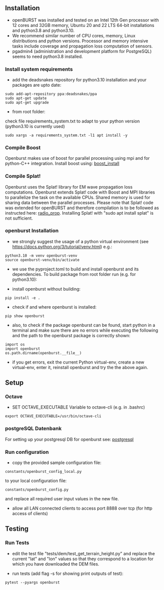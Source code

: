 
#

## Installation

* openBURST was installed and tested on an Intel 12th Gen processor with 12 cores and 32GB memory, Ubuntu 20 and 22 LTS 64-bit installations and python3.8 and python3.10. 
* We recommend similar number of CPU cores, memory, Linux distributions and python versions. Processor and memory intensive tasks include coverage and propagation loss computation of sensors.
* pgadmin4 (administration and development platform for PostgreSQL) seems to need python3.8 installed.

### Install system requirements 

* add the deadsnakes repository for python3.10 installation and your packages are upto date:
```
sudo add-apt-repository ppa:deadsnakes/ppa
sudo apt-get update
sudo apt-get upgrade
```
* from root folder:

check file requirements_system.txt to adapt to your python version (python3.10 is currently used)

```
sudo xargs -a requirements_system.txt -l1 apt install -y
```

### Compile Boost

Openburst makes use of boost for parallel processing using mpi and for python-C++ integration. Install boost using: [boost_install](INSTALL_BOOST.md)

### Compile Splat!

Openburst uses the Splat! library for EM wave propagation loss computations. Openburst extends Splat! code with Boost and MPI libraries to parallelize the task on the available CPUs. Shared memory is used for sharing data between the parallel processes. Please note that Splat! code was extended for openBURST and therefore compilation is to be followed as instructed here: [radio_prop](SPLAT_BURST_BOOST_README.md). Installing Splat! with "sudo apt install splat" is not sufficient.


### openburst Installation

* we strongly suggest the usage of a python virtual environment (see https://docs.python.org/3/tutorial/venv.html)
e.g.:
```
python3.10 -m venv openburst-venv
source openburst-venv/bin/activate
```

* we use the pyproject.toml to build and install openburst and its dependencies. To build package from root folder run (e.g. for python3.10):


* install openburst without building:

```
pip install -e .
```

* check if and where openburst is installed: 

```
pip show openburst
```

* also, to check if the package openburst can be found, start python in a terminal and make sure there are no errors while executing the following and the path to the openburst package is correctly shown:

```
import os
import openburst
os.path.dirname(openburst.__file__)
```
* if you get errors, exit the current Python virtual-env, create a new virtual-env, enter it, reinstall openburst and try the the above again. 


## Setup 

### Octave

* SET OCTAVE_EXECUTABLE Variable to octave-cli (e.g. in .bashrc)
```
export OCTAVE_EXECUTABLE=/usr/bin/octave-cli
```


### postgreSQL Datenbank

For setting up your postgresql DB for openburst see:
[postgresql](POSTGRESQL_README.md)

### Run configuration

* copy the provided sample configuration file: 
```
constants/openburst_config_local.py 
```
to your local configuration file: 
```
constants/openburst_config.py 
```
and replace all required user input values in the new file. 

* allow all LAN connected clients to access port 8888 over tcp (for http access of clients)

## Testing

### Run Tests

* edit the test file "tests/dem/test_get_terrain_height.py" and replace the current "lat" and "lon" values so that they correspond to a location for which you have downloaded the DEM files. 

* run tests (add flag -s for showing print outputs of test):

```
pytest --pyargs openburst
```


